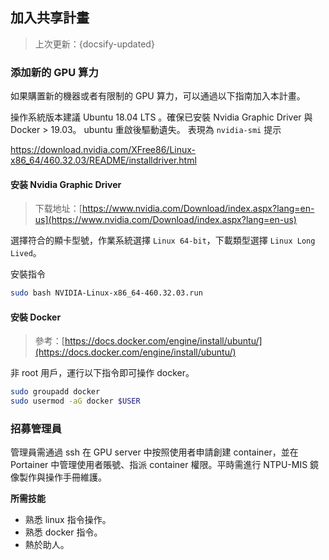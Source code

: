 
## 加入共享計畫
> 上次更新：{docsify-updated} 

### 添加新的 GPU 算力
如果購置新的機器或者有限制的 GPU 算力，可以通過以下指南加入本計畫。

操作系統版本建議 Ubuntu 18.04 LTS 。確保已安裝 Nvidia Graphic Driver 與 Docker > 19.03。
ubuntu 重啟後驅動遺失。
表現為 `nvidia-smi` 提示

https://download.nvidia.com/XFree86/Linux-x86_64/460.32.03/README/installdriver.html


#### 安装 Nvidia Graphic Driver
> 下载地址：[https://www.nvidia.com/Download/index.aspx?lang=en-us](https://www.nvidia.com/Download/index.aspx?lang=en-us)

選擇符合的顯卡型號，作業系統選擇 `Linux 64-bit`，下載類型選擇 `Linux Long Lived`。

安裝指令
```bash
sudo bash NVIDIA-Linux-x86_64-460.32.03.run
```

#### 安裝 Docker
> 參考：[https://docs.docker.com/engine/install/ubuntu/](https://docs.docker.com/engine/install/ubuntu/)

非 root 用戶，運行以下指令即可操作 docker。
``` bash
sudo groupadd docker
sudo usermod -aG docker $USER
```

### 招募管理員

管理員需通過 ssh 在 GPU server 中按照使用者申請創建 container，並在 Portainer 中管理使用者賬號、指派 container 權限。平時需進行 NTPU-MIS 鏡像製作與操作手冊維護。

**所需技能**

- 熟悉 linux 指令操作。
- 熟悉 docker 指令。
- 熱於助人。